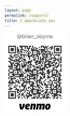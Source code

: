 ```yaml
---
layout: page
permalink: /support/
title: I appreciate you 
---
```



<a href="https://account.venmo.com/u/brian_obyrne">
    <img class="center" src="/assets/images/venmo.png" width="200" alt="venmo qr code">
</a>




